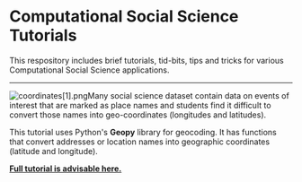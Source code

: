 # Computational Social Science Tutorials

This respository includes brief tutorials, tid-bits, tips and tricks for various Computational Social Science applications.
___

![coordinates[1].png](https://files.portive.com/f/demo/hgii9eofunr888f6924ya--1099x520.png?size=1099x520 "coordinates[1].png")Many social science dataset contain data on events of interest that are marked as place names and students find it difficult to convert those names into geo\-coordinates \(longitudes and latitudes\)\.

This tutorial uses Python\'s **Geopy** library for geocoding\. It has functions that convert addresses or location names into geographic coordinates \(latitude and longitude\)\.

**[Full tutorial is advisable here\.](https://github.com/abadeel/Computational-Social-Science-Tutorials/tree/main/Place%20Names%20to%20Geo-Coordinates)**
